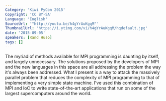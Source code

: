 ```yaml
---
Category: 'Kiwi PyCon 2015'
Copyright: 'CC BY-SA'
Language: 'English'
SourceUrl: '"http://youtu.be/h4gYrAuKgqM"'
ThumbnailUrl: 'https://i.ytimg.com/vi/h4gYrAuKgqM/hqdefault.jpg'
date: '2015-09-05'
speakers: [Rand Huso]
tags: []
---
```

The myriad of methods available for MPI programming is daunting by itself, and largely unnecessary. The solutions proposed by the developers of MPI and the new languages in this space are all addressing the problem the way it's always been addressed. What I present is a way to attack the massively parallel problem that reduces the complexity of MPI programming to that of implementing a very simple state machine. I've used this combination of MPI and IoC to write state-of-the-art applications that run on some of the largest supercomputers around the world.